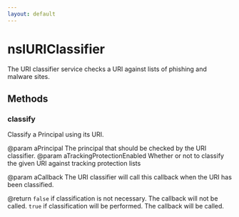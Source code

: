 ```yaml
---
layout: default
---
```


# nsIURIClassifier #

The URI classifier service checks a URI against lists of phishing
and malware sites.


## Methods ##

### classify ###

Classify a Principal using its URI.

@param aPrincipal
       The principal that should be checked by the URI classifier.
@param aTrackingProtectionEnabled
       Whether or not to classify the given URI against tracking
       protection lists

@param aCallback
       The URI classifier will call this callback when the URI has been
       classified.

@return <code>false</code> if classification is not necessary.  The
        callback will not be called.
        <code>true</code> if classification will be performed.  The
        callback will be called.

